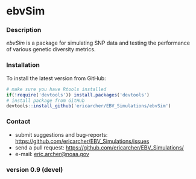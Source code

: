 # ebvSim

### Description

*ebvSim* is a package for simulating SNP data and testing the performance of various genetic diversity metrics.

### Installation

To install the latest version from GitHub:

```r
# make sure you have Rtools installed
if(!require('devtools')) install.packages('devtools')
# install package from GitHub
devtools::install_github('ericarcher/EBV_Simulations/ebvSim')
```

### Contact

* submit suggestions and bug-reports: <https://github.com/ericarcher/EBV_Simulations/issues>
* send a pull request: <https://github.com/ericarcher/EBV_Simulations/>
* e-mail: <eric.archer@noaa.gov>

### version 0.9 (devel)
